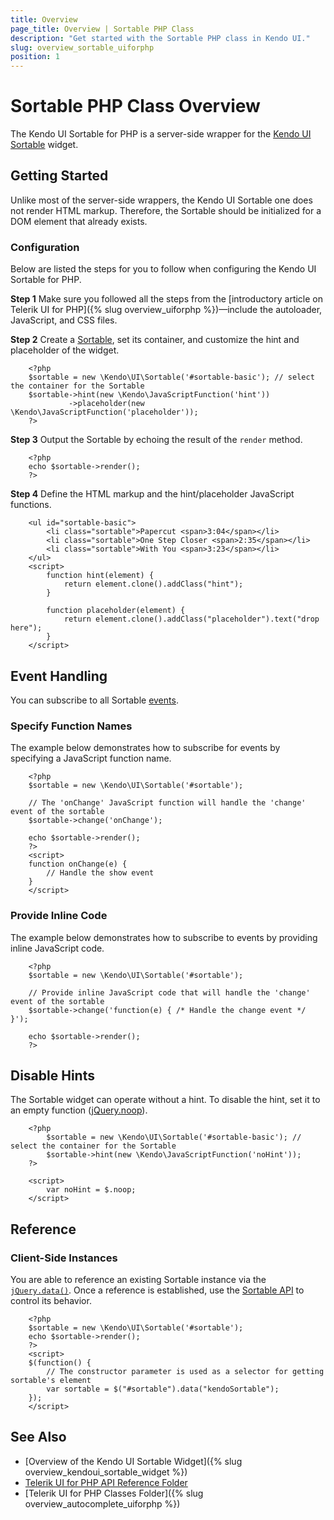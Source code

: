 ```yaml
---
title: Overview
page_title: Overview | Sortable PHP Class
description: "Get started with the Sortable PHP class in Kendo UI."
slug: overview_sortable_uiforphp
position: 1
---
```


# Sortable PHP Class Overview

The Kendo UI Sortable for PHP is a server-side wrapper for the [Kendo UI Sortable](/api/javascript/ui/sortable) widget.

## Getting Started

Unlike most of the server-side wrappers, the Kendo UI Sortable one does not render HTML markup. Therefore, the Sortable should be initialized for a DOM element that already exists.

### Configuration

Below are listed the steps for you to follow when configuring the Kendo UI Sortable for PHP.

**Step 1** Make sure you followed all the steps from the [introductory article on Telerik UI for PHP]({% slug overview_uiforphp %})&mdash;include the autoloader, JavaScript, and CSS files.

**Step 2** Create a [Sortable](/api/php/Kendo/UI/Sortable), set its container, and customize the hint and placeholder of the widget.



        <?php
        $sortable = new \Kendo\UI\Sortable('#sortable-basic'); // select the container for the Sortable
        $sortable->hint(new \Kendo\JavaScriptFunction('hint'))
                 ->placeholder(new \Kendo\JavaScriptFunction('placeholder'));
        ?>

**Step 3** Output the Sortable by echoing the result of the `render` method.



        <?php
        echo $sortable->render();
        ?>

**Step 4** Define the HTML markup and the hint/placeholder JavaScript functions.



        <ul id="sortable-basic">
            <li class="sortable">Papercut <span>3:04</span></li>
            <li class="sortable">One Step Closer <span>2:35</span></li>
            <li class="sortable">With You <span>3:23</span></li>
        </ul>
        <script>
            function hint(element) {
                return element.clone().addClass("hint");
            }

            function placeholder(element) {
                return element.clone().addClass("placeholder").text("drop here");
            }
        </script>

## Event Handling

You can subscribe to all Sortable [events](/api/javascript/ui/sortable#events).

### Specify Function Names

The example below demonstrates how to subscribe for events by specifying a JavaScript function name.



        <?php
        $sortable = new \Kendo\UI\Sortable('#sortable');

        // The 'onChange' JavaScript function will handle the 'change' event of the sortable
        $sortable->change('onChange');

        echo $sortable->render();
        ?>
        <script>
        function onChange(e) {
            // Handle the show event
        }
        </script>

### Provide Inline Code

The example below demonstrates how to subscribe to events by providing inline JavaScript code.



        <?php
        $sortable = new \Kendo\UI\Sortable('#sortable');

        // Provide inline JavaScript code that will handle the 'change' event of the sortable
        $sortable->change('function(e) { /* Handle the change event */ }');

        echo $sortable->render();
        ?>

<!--*-->
## Disable Hints

The Sortable widget can operate without a hint. To disable the hint, set it to an empty function ([jQuery.noop](https://api.jquery.com/jQuery.noop/)).



        <?php
            $sortable = new \Kendo\UI\Sortable('#sortable-basic'); // select the container for the Sortable
            $sortable->hint(new \Kendo\JavaScriptFunction('noHint'));
        ?>

        <script>
            var noHint = $.noop;
        </script>

## Reference

### Client-Side Instances

You are able to reference an existing Sortable instance via the [`jQuery.data()`](https://api.jquery.com/jQuery.data/). Once a reference is established, use the [Sortable API](/api/javascript/ui/sortable#methods) to control its behavior.



        <?php
        $sortable = new \Kendo\UI\Sortable('#sortable');
        echo $sortable->render();
        ?>
        <script>
        $(function() {
            // The constructor parameter is used as a selector for getting sortable's element
            var sortable = $("#sortable").data("kendoSortable");
        });
        </script>

## See Also

* [Overview of the Kendo UI Sortable Widget]({% slug overview_kendoui_sortable_widget %})
* [Telerik UI for PHP API Reference Folder](/api/php/Kendo/UI/AutoComplete)
* [Telerik UI for PHP Classes Folder]({% slug overview_autocomplete_uiforphp %})
